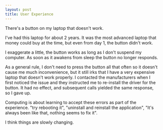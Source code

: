```yaml
---
layout: post
title: User Experience
---
```


There's a button on my laptop that doesn't work.

I've had this laptop for about 2 years. It was the most advanced laptop that money could buy at the time, but even from day 1, the button didn't work.

I exaggerate a little, the button works as long as I don't suspend my computer. As soon as it awakens from sleep the button no longer responds.

As a general rule, I don't need to press the button all that often so it doesn't cause me much inconvenience, but it still irks that I have a very expensive laptop that doesn't work properly. I contacted the manufacturers when I first noticed the issue and they instructed me to re-install the driver for the button. It had no effect, and subsequent calls yielded the same response, so I gave up.

Computing is about learning to accept these errors as part of the experience. "try rebooting it", "uninstall and reinstall the application", "It's always been like that, nothing seems to fix it".

I think things are slowly changing.